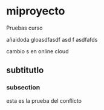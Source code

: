 # miproyecto
Pruebas curso

añaidoda gloasdfasdf
asd
f
asdfafds

cambio s en online cloud

## subtitutlo

### subsection

esta es la prueba del conflicto
